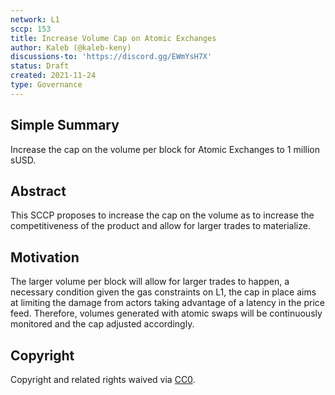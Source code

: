 ```yaml
---
network: L1
sccp: 153
title: Increase Volume Cap on Atomic Exchanges
author: Kaleb (@kaleb-keny)
discussions-to: 'https://discord.gg/EWmYsH7X'
status: Draft
created: 2021-11-24
type: Governance
---
```


## Simple Summary
<!--"If you can't explain it simply, you don't understand it well enough." Provide a simplified and layman-accessible explanation of the SCCP.-->

Increase the cap on the volume per block for Atomic Exchanges to 1 million sUSD.

## Abstract
<!--A short (~200 word) description of the variable change proposed.-->

This SCCP proposes to increase the cap on the volume as to increase the competitiveness of the product and allow for larger trades to materialize.

## Motivation
<!--The motivation is critical for SCCPs that want to update variables within Synthetix. It should clearly explain why the existing variable is not incentive aligned. SCCP submissions without sufficient motivation may be rejected outright.-->

The larger volume per block will allow for larger trades to happen, a necessary condition given the gas constraints on L1, the cap in place aims at limiting the damage from actors taking advantage of a latency in the price feed. Therefore, volumes generated with atomic swaps will be continuously monitored and the cap adjusted accordingly.

## Copyright
Copyright and related rights waived via [CC0](https://creativecommons.org/publicdomain/zero/1.0/).
